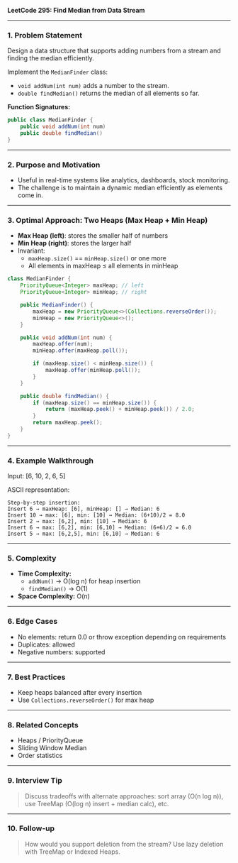 **LeetCode 295: Find Median from Data Stream**

---

### 1. Problem Statement
Design a data structure that supports adding numbers from a stream and finding the median efficiently.

Implement the `MedianFinder` class:
- `void addNum(int num)` adds a number to the stream.
- `double findMedian()` returns the median of all elements so far.

**Function Signatures:**
```java
public class MedianFinder {
    public void addNum(int num)
    public double findMedian()
}
```

---

### 2. Purpose and Motivation
- Useful in real-time systems like analytics, dashboards, stock monitoring.
- The challenge is to maintain a dynamic median efficiently as elements come in.

---

### 3. Optimal Approach: Two Heaps (Max Heap + Min Heap)
- **Max Heap (left)**: stores the smaller half of numbers
- **Min Heap (right)**: stores the larger half
- Invariant:
  - `maxHeap.size()` == `minHeap.size()` or one more
  - All elements in maxHeap ≤ all elements in minHeap

```java
class MedianFinder {
    PriorityQueue<Integer> maxHeap; // left
    PriorityQueue<Integer> minHeap; // right

    public MedianFinder() {
        maxHeap = new PriorityQueue<>(Collections.reverseOrder());
        minHeap = new PriorityQueue<>();
    }

    public void addNum(int num) {
        maxHeap.offer(num);
        minHeap.offer(maxHeap.poll());

        if (maxHeap.size() < minHeap.size()) {
            maxHeap.offer(minHeap.poll());
        }
    }

    public double findMedian() {
        if (maxHeap.size() == minHeap.size()) {
            return (maxHeap.peek() + minHeap.peek()) / 2.0;
        }
        return maxHeap.peek();
    }
}
```

---

### 4. Example Walkthrough
Input: [6, 10, 2, 6, 5]

ASCII representation:
```
Step-by-step insertion:
Insert 6 → maxHeap: [6], minHeap: [] → Median: 6
Insert 10 → max: [6], min: [10] → Median: (6+10)/2 = 8.0
Insert 2 → max: [6,2], min: [10] → Median: 6
Insert 6 → max: [6,2], min: [6,10] → Median: (6+6)/2 = 6.0
Insert 5 → max: [6,2,5], min: [6,10] → Median: 6
```

---

### 5. Complexity
- **Time Complexity:**
  - `addNum()` → O(log n) for heap insertion
  - `findMedian()` → O(1)
- **Space Complexity:** O(n)

---

### 6. Edge Cases
- No elements: return 0.0 or throw exception depending on requirements
- Duplicates: allowed
- Negative numbers: supported

---

### 7. Best Practices
- Keep heaps balanced after every insertion
- Use `Collections.reverseOrder()` for max heap

---

### 8. Related Concepts
- Heaps / PriorityQueue
- Sliding Window Median
- Order statistics

---

### 9. Interview Tip
> Discuss tradeoffs with alternate approaches: sort array (O(n log n)), use TreeMap (O(log n) insert + median calc), etc.

---

### 10. Follow-up
> How would you support deletion from the stream? Use lazy deletion with TreeMap or Indexed Heaps.

